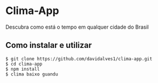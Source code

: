 # Clima-App

Descubra como está o tempo em qualquer cidade do Brasil

## Como instalar e utilizar

```
$ git clone https://github.com/davidalves1/clima-app.git
$ cd clima-app
$ npm install
$ clima baixo guandu
```
